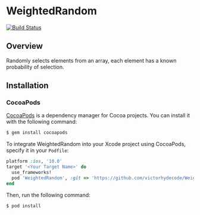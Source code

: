 # WeightedRandom

[![Build Status](https://api.travis-ci.org/victorhydecode/WeightedRandom.svg?branch=master)](https://travis-ci.org/victorhydecode/WeightedRandom)

## Overview

Randomly selects elements from an array, each element has a known probability of selection.

## Installation

### CocoaPods

[CocoaPods](http://cocoapods.org) is a dependency manager for Cocoa projects. You can install it with the following command:

```bash
$ gem install cocoapods
```

To integrate WeightedRandom into your Xcode project using CocoaPods, specify it in your `Podfile`:

```ruby
platform :ios, '10.0'
target '<Your Target Name>' do
  use_frameworks!
  pod 'WeightedRandom', :git => 'https://github.com/victorhydecode/WeightedRandom.git', :tag => '1.0.0'
end
```

Then, run the following command:

```bash
$ pod install
```
